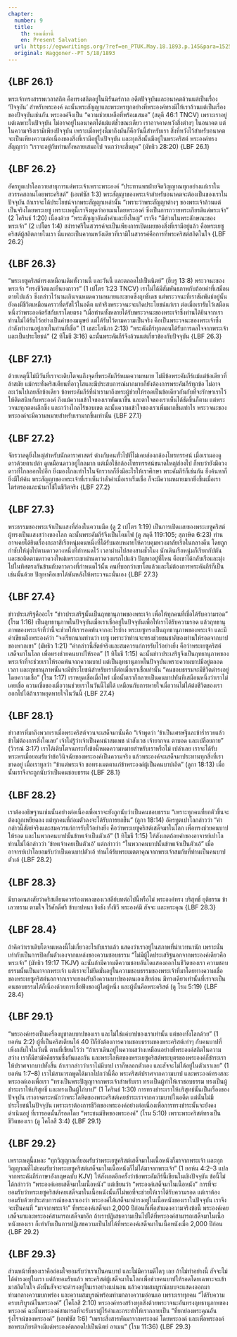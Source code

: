 ```yaml
---
chapter:
  number: 9
  title:
    th: รอดเดี๋ยวนี้
    en: Present Salvation
  url: https://egwwritings.org/?ref=en_PTUK.May.18.1893.p.145&para=1525.1689
  original: Waggoner--PT 5/18/1893
---
```


## {LBF 26.1}

พระเจ้าทรงสรรพเวลาสถิต คือทรงสถิตอยู่ในนิรันดร์กาล อดีตปัจจุบันและอนาคตล้วนแต่เป็นเรื่อง ‘ปัจจุบัน’ สำหรับพระองค์ ฉะนั้นพระสัญญาและพระพรทุกอย่างที่พระองค์ทรงมีให้เราล้วนแต่เป็นเรื่องของปัจจุบันเช่นกัน พระองค์จึงเป็น “ความช่วยเหลือที่พร้อมเสมอ” (สดุดี 46:1 TNCV) เพราะเราอยู่แต่เฉพาะในปัจจุบัน ไม่อาจอยู่ในอนาคตได้แม้แต่ชั่วขณะเดียว เราอาจคาดหวังสิ่งต่างๆ ในอนาคต แต่ในความจริงเรามีเพียงปัจจุบัน เพราะเมื่อพรุ่งนี้มาถึงมันก็คือวันนี้สำหรับเรา สิ่งที่หวังไว้สำหรับอนาคตจะเป็นเพียงความต่อเนื่องของสิ่งที่เรามีอยู่ในปัจจุบัน และทุกสิ่งนั้นมีอยู่ในพระคริสต์ พระองค์ทรงสัญญาว่า “เราจะอยู่กับท่านทั้งหลายเสมอไป จนกว่าจะสิ้นยุค” (มัทธิว 28:20) {LBF 26.1}

## {LBF 26.2}

อัครทูตเปาโลถวายสาธุการแด่พระเจ้าเพราะพระองค์ “ประทานพรฝ่ายจิตวิญญาณทุกอย่างแก่เราในสวรรคสถานโดยพระคริสต์” (เอเฟซัส 1:3) พระสัญญาของพระเจ้าสำหรับอนาคตจะต้องเป็นของเราในปัจจุบัน ถ้าเราจะได้ประโยชน์จากพระสัญญาเหล่านั้น “เพราะว่าพระสัญญาต่างๆ ของพระเจ้าล้วนแต่เป็นจริงโดยพระเยซู เพราะเหตุนี้เราจึงพูดว่าอาเมนโดยพระองค์ ซึ่งเป็นการถวายพระเกียรติแด่พระเจ้า” (2 โครินธ์ 1:20) เนื่องด้วย “พระสัญญาอันล้ำค่าและยิ่งใหญ่” เราจึง “มีส่วนในพระลักษณะของพระเจ้า” (2 เปโตร 1:4) สง่าราศรีในสวรรค์จะเป็นเพียงการเปิดเผยของสิ่งที่เรามีอยู่แล้ว คือพระเยซูคริสต์ผู้สถิตภายในเรา นี่แหละเป็นความหวังเดียวที่เรามีในสวรรค์คือการที่พระคริสต์สถิตในใจ {LBF 26.2}

## {LBF 26.3}

“พระเยซูคริสต์ทรงเหมือนเดิมทั้งวานนี้ และวันนี้ และตลอดไปเป็นนิตย์” (ฮีบรู 13:8) พระวจนะของพระเจ้า “ทรงชีวิตและยืนยงถาวร” (1 เปโตร 1:23 TNCV) เราไม่ได้มีสัมพันธภาพกับถ้อยคำที่เสมือนตายไปแล้ว ซึ่งกล่าวไว้นานเกินจนหมดความหมายและขาดซึ่งฤทธิ์เดช แต่พระวจนะที่เราสัมพันธ์อยู่นั้นยังคงมีชีวิตเหมือนคราวที่ตรัสไว้ในอดีต แท้จริงพระวจนะจะเกิดประโยชน์แก่เรา ต่อเมื่อเรารับไว้เสมือนหนึ่งว่าพระองค์ตรัสกับเราโดยตรง “เมื่อท่านทั้งหลายได้รับพระวจนะของพระเจ้าซึ่งท่านได้ยินจากเรา ท่านไม่ได้รับไว้อย่างเป็นคำของมนุษย์ แต่ได้รับไว้ตามความเป็นจริง คือเป็นพระวจนะของพระเจ้าซึ่งกำลังทำงานอยู่ภายในท่านที่เชื่อ” (1 เธสะโลนิกา 2:13) “พระคัมภีร์ทุกตอนได้รับการดลใจจากพระเจ้า และเป็นประโยชน์” (2 ทิโมธี 3:16) ฉะนั้นพระคัมภีร์จึงล้วนแต่เกี่ยวข้องกับปัจจุบัน {LBF 26.3}

## {LBF 27.1}

ด้วยเหตุนี้ไม่มีวันที่เราจะเติบโตจนถึงจุดที่พระคัมภีร์หมดความหมาย ไม่มีข้อพระคัมภีร์แม้แต่ข้อเดียวที่ล้าสมัย แม้กระทั่งคริสเตียนที่อาวุโสและมีประสบการณ์มากมายก็ยังต้องการพระคัมภีร์ทุกข้อ ไม่อาจละเว้นไปเลยสักข้อเดียว ข้อพระคัมภีร์ที่นำเรามาถึงพระผู้ช่วยให้รอดเป็นข้อเดียวกันกับที่จะรักษาเราไว้ให้ติดสนิทกับพระองค์ ถึงแม้ความเข้าใจของเราพัฒนาขึ้น และตาใจของเราเห็นได้ชัดขึ้นก็ตาม แต่พระวจนะทุกตอนลึกซึ้ง และกว้างไกลไร้ขอบเขต ฉะนั้นความเข้าใจของเราเพิ่มมากขึ้นเท่าไร พระวจนะของพระองค์จะมีความหมายสำหรับเรามากขึ้นเท่านั้น {LBF 27.1}

## {LBF 27.2}

จักรวาลดูยิ่งใหญ่สำหรับนักดาราศาสตร์ ต่างกับคนทั่วไปที่ไม่เคยส่องกล้องโทรทรรศน์ เมื่อเรามองดูดาวด้วยตาเปล่า ดูเหมือนดาวอยู่ไกลมาก แต่เมื่อใช้กล้องโทรทรรศน์ขนาดใหญ่ส่องไป ก็พบว่ายังมีดวงดาวที่ไกลออกไปอีก ยิ่งมองไกลเท่าไรในจักรวาลก็ยิ่งมีอะไรให้เราศึกษา พระคัมภีร์ก็เช่นกัน ยิ่งค้นหาก็ยิ่งมีให้ค้น พระสัญญาของพระเจ้าที่เราเห็นว่าล้ำค่าเมื่อเราเริ่มเชื่อ ก็จะมีความหมายมากยิ่งขึ้นเมื่อเราไตร่ตรองและนำมาใช้ในชีวิตจริง {LBF 27.2}

## {LBF 27.3}

พระธรรมของพระเจ้าเป็นแสงที่ส่องในความมืด (ดู 2 เปโตร 1:19) เป็นการเปิดเผยของพระเยซูคริสต์ผู้ทรงเป็นแสงสว่างของโลก ฉะนั้นพระคัมภีร์จึงเป็นโคมไฟ (ดู สดุดี 119:105; สุภาษิต 6:23) ท่านอาจเคยได้ยินเรื่องกะลาสีเรือหนุ่มคนหนึ่งที่ได้รับมอบหมายให้ควบคุมพวงมาลัยเรือในกลางคืน โดยถูกกำชับให้มุ่งไปตามดาวดวงหนึ่งที่กำหนดไว้ เวลาผ่านไปสองสามชั่วโมง นักเดินเรือหนุ่มก็เรียกกัปตันและขอติดตามดาวดวงใหม่เพราะเขาผ่านดาวดวงแรกไปแล้ว ปัญหาอยู่ที่ไหน คือเขาได้กลับเรือและมุ่งไปในทิศตรงกันข้ามกับดาวดวงที่กำหนดไว้นั้น คนที่บอกว่าเขาโตแล้วและไม่ต้องการพระคัมภีร์ก็เป็นเช่นนั้นด้วย ปัญหาคือเขาได้หันหลังให้พระวจนะนั่นเอง {LBF 27.3}

## {LBF 27.4}

ข่าวประเสริฐคืออะไร “ข่าวประเสริฐนั้นเป็นฤทธานุภาพของพระเจ้า เพื่อให้ทุกคนที่เชื่อได้รับความรอด” (โรม 1:16) เป็นฤทธานุภาพในปัจจุบันเมื่อเราเชื่ออยู่ในปัจจุบันเพื่อให้เราได้รับความรอด แล้วฤทธานุภาพของพระเจ้าที่ว่านี้จะช่วยให้เรารอดพ้นจากอะไรบ้าง พระเยซูทรงเป็นฤทธานุภาพของพระเจ้า และมีคำเขียนถึงพระองค์ว่า “จงเรียกนามท่านว่า เยซู เพราะว่าท่านจะทรงช่วยชนชาติของท่านให้รอดจากบาปของพวกเขา” (มัทธิว 1:21) “คำกล่าวนี้สัตย์จริงและสมควรแก่การรับไว้อย่างยิ่ง คือว่าพระเยซูคริสต์เสด็จมาในโลก เพื่อทรงช่วยคนบาปให้รอด” (1 ทิโมธี 1:15) ฉะนั้นข่าวประเสริฐจึงเป็นฤทธานุภาพของพระเจ้าที่จะช่วยเราให้รอดพ้นจากความบาป แต่เป็นฤทธานุภาพในปัจจุบันเพราะความบาปมีอยู่ตลอดเวลา และฤทธานุภาพนั้นจะมีประโยชน์สำหรับเราก็ต่อเมื่อเราเชื่อเท่านั้น “คนชอบธรรมจะมีชีวิตดำรงอยู่โดยความเชื่อ” (โรม 1:17) เราหยุดเชื่อเมื่อไหร่ เมื่อนั้นเราก็กลายเป็นคนบาปทันทีเสมือนหนึ่งว่าเราไม่เคยเชื่อ ความเชื่อของเมื่อวานช่วยเราในวันนี้ไม่ได้ เหมือนกับการหายใจเมื่อวานไม่ได้ต่อชีวิตของเราออกไปได้ถ้าเราหยุดหายใจในวันนี้ {LBF 27.4}

## {LBF 28.1}

ข่าวสารที่มาถึงพวกเราเมื่อพระคริสต์จวนจะเสด็จมานั้นคือ “เจ้าพูดว่า ‘ข้าเป็นเศรษฐีและข้าร่ำรวยแล้ว ข้าไม่ต้องการสิ่งใดเลย’ เจ้าไม่รู้ว่าเจ้าเป็นคนน่าสมเพช น่าสังเวช เจ้ายากจน ตาบอด และเปลือยกาย” (วิวรณ์ 3:17) เราได้เติบโตจนกระทั่งข้อนี้หมดความหมายสำหรับเราหรือไม่ เปล่าเลย เราจะได้รับพระพรเมื่อยอมรับว่าข้อวินิจฉัยของพระองค์เป็นความจริง แล้วพระองค์จะเสด็จมาประทานทุกสิ่งที่เราขาดอยู่ เมื่อเราทูลว่า “ข้าแต่พระเจ้า ขอทรงเมตตาแก่ข้าพระองค์ผู้เป็นคนบาปเถิด” (ลูกา 18:13) เมื่อนั้นเราจึงจะถูกนับว่าเป็นคนชอบธรรม {LBF 28.1}

## {LBF 28.2}

เราต้องอธิษฐานเช่นนั้นอย่างต่อเนื่องเพื่อเราจะยังถูกนับว่าเป็นคนชอบธรรม “เพราะทุกคนที่ยกตัวขึ้นจะต้องถูกเหยียดลง แต่ทุกคนที่ถ่อมตัวลงจะได้รับการยกขึ้น” (ลูกา 18:14) อัครทูตเปาโลกล่าวว่า “คำกล่าวนี้สัตย์จริงและสมควรแก่การรับไว้อย่างยิ่ง คือว่าพระเยซูคริสต์เสด็จมาในโลก เพื่อทรงช่วยคนบาปให้รอด และในพวกคนบาปนั้นข้าพเจ้าเป็นตัวเอ้” (1 ทิโมธี 1:15) ให้สังเกตถ้อยคำของอาจารย์เปาโล ท่านไม่ได้กล่าวว่า ‘ข้าพเจ้าเคยเป็นตัวเอ้’ แต่กล่าวว่า “ในพวกคนบาปนั้นข้าพเจ้าเป็นตัวเอ้” เมื่ออาจารย์เปาโลยอมรับว่าเป็นคนบาปตัวเอ้ ท่านได้รับพระเมตตาคุณจากพระเจ้าสมกับที่ท่านเป็นคนบาปตัวเอ้ {LBF 28.2}

## {LBF 28.3}

มีบางคนสงสัยว่าคริสเตียนควรร้องเพลงของเวสลีย์บทต่อไปนี้หรือไม่
    พระองค์ทรง บริสุทธิ์ ยุติธรรม
    ข้าเลวทราม ตามใจ ไร้ศักดิ์ศรี
    ข้าบาปหนา ชิงชัง ทั้งชีวี
    พระองค์มี สัจจะ และพระคุณ {LBF 28.3}

## {LBF 28.4}

ถ้าคิดว่าเราเติบโตจนเพลงนี้ไม่เกี่ยวอะไรกับเราแล้ว แสดงว่าเราอยู่ในสภาพที่น่าเวทนานัก เพราะนั่นเท่ากับเป็นการปิดกั้นตัวเองจากแหล่งของความชอบธรรม “ไม่มีผู้ใดประเสริฐนอกจากพระองค์เดียวคือพระเจ้า” (มัทธิว 19:17 TKJV) ฉะนั้นถ้ามีความดีความชอบอันใดแสดงออกในชีวิตของเรา ความชอบธรรมนั้นเป็นมาจากพระเจ้า แต่เราจะไม่ยึดมั่นอยู่ในความชอบธรรมของพระเจ้าที่มาโดยทางความเชื่อของพระเยซูคริสต์นอกจากเราจะยอมรับถึงความบาปของตนเองเสียก่อน มีทางเดียวเท่านั้นที่เราจะเป็นคนชอบธรรมได้ก็เนื่องด้วยการเชื่อฟังของผู้ใดผู้หนึ่ง และผู้นั้นคือพระคริสต์ (ดู โรม 5:19) {LBF 28.4}

## {LBF 29.1}

“พระองค์ทรงเป็นเครื่องบูชาลบบาปของเรา และไม่ใช่แค่บาปของเราเท่านั้น แต่ของทั้งโลกด้วย” (1 ยอห์น 2:2) ผู้ที่เป็นคริสเตียนได้ 40 ปีก็ยังต้องการความชอบธรรมของพระคริสต์เท่าๆ กับคนบาปที่เพิ่งกลับใจในวันนี้ ตามที่เขียนไว้ว่า “ถ้าเราเดินอยู่ในความสว่างเหมือนอย่างที่พระองค์สถิตในความสว่าง เราก็มีสามัคคีธรรมซึ่งกันและกัน และพระโลหิตของพระเยซูคริสต์พระบุตรของพระองค์ก็ชำระเราให้ปราศจากบาปทั้งสิ้น ถ้าเรากล่าวว่าเราไม่มีบาป เราก็หลอกตัวเอง และสัจจะไม่ได้อยู่ในตัวเราเลย” (1 ยอห์น 1:7–8) เราไม่สามารถพูดได้มากไปกว่านี้คือ พระคริสต์ปราศจากความบาป และพระองค์ทรงสละพระองค์เองเพื่อเรา “ทรงเป็นพระปัญญาจากพระเจ้าสำหรับเรา ทรงเป็นผู้ทำให้เราชอบธรรม ทรงเป็นผู้ชำระเราให้บริสุทธิ์ และทรงเป็นผู้ไถ่บาป” (1 โครินธ์ 1:30) การทรงชำระเราให้บริสุทธ์นั้นเป็นเรื่องของปัจจุบัน เราอาจตระหนักว่าพระโลหิตของพระคริสต์เคยชำระเราจากความบาปในอดีต แต่นั่นไม่มีประโยชน์ในปัจจุบัน เพราะเราต้องการชีวิตของพระองค์อย่างต่อเนื่องเพื่อการทรงชำระนั้นจะยังคงดำเนินอยู่ ที่เรารอดนั้นก็รอดโดย “พระชนม์ชีพของพระองค์” (โรม 5:10) เพราะพระคริสต์ทรงเป็นชีวิตของเรา (ดู โคโลสี 3:4) {LBF 29.1}

## {LBF 29.2}

เพราะเหตุนี้แหละ “ทุกวิญญาณที่ยอมรับว่าพระเยซูคริสต์เสด็จมาในเนื้อหนังก็มาจากพระเจ้า และทุกวิญญาณที่ไม่ยอมรับว่าพระเยซูคริสต์เสด็จมาในเนื้อหนังก็ไม่ได้มาจากพระเจ้า” (1 ยอห์น 4:2–3 แปลจากพระคัมภีร์ภาษาอังกฤษฉบับ KJV) ให้สังเกตอีกครั้งว่าข้อพระคัมภีร์นี้เขียนในเชิงปัจจุบัน ข้อนี้ไม่ได้กล่าวว่า “พระองค์เคยเสด็จมาในเนื้อหนัง” แต่เขียนว่า “พระองค์เสด็จมาในเนื้อหนัง” การที่จะยอมรับว่าพระเยซูคริสต์เคยเสด็จมาในเนื้อหนังนั้นก็ไม่พอที่จะช่วยให้เราได้รับความรอด แต่เราต้องยอมรับด้วยประสบการณ์ของเราเองว่า พระองค์ได้เสด็จมาดำรงอยู่ในเนื้อหนังของเราในปัจจุบัน เราจึงจะเป็นคนที่ “มาจากพระเจ้า” ที่พระองค์เสด็จมา 2,000 ปีก่อนก็เพื่อสำแดงความจริงข้อนี้ พระองค์เคยเสด็จมาและพระองค์สามารถเสด็จมาอีก ถ้าเราปฏิเสธความเป็นไปได้ที่พระองค์สามารถเสด็จมาในเนื้อหนังของเรา ก็เท่ากับเป็นการปฏิเสธความเป็นไปได้ที่พระองค์เสด็จมาในเนื้อหนังเมื่อ 2,000 ปีก่อน {LBF 29.2}

## {LBF 29.3}

ส่วนหน้าที่ของเราคือถ่อมใจยอมรับว่าเราเป็นคนบาป และไม่มีความดีใดๆ เลย ถ้าไม่ทำอย่างนี้ สัจจะไม่ได้ดำรงอยู่ในเรา แต่ถ้ายอมรับแล้ว พระคริสต์ผู้เสด็จมาในโลกเพื่อช่วยคนบาปให้รอดโดยเฉพาะจะเข้ามาสถิตในใจ ดังนั้นสัจจะจะดำรงอยู่ในเราอย่างแน่นอน แล้วความสมบูรณ์แบบจะแสดงออกมาท่ามกลางความบกพร่อง และความสมบูรณ์พร้อมท่ามกลางความอ่อนแอ เพราะเราทุกคน “ได้รับความครบบริบูรณ์ในพระองค์” (โคโลสี 2:10) พระองค์ทรงสร้างทุกสิ่งด้วยพระวจนะอันทรงฤทธานุภาพของพระองค์ ฉะนั้นพระองค์สามารถที่จะรับเราผู้ไร้ค่าและกระทำให้เรากลายเป็น “ที่ยกย่องพระคุณอันรุ่งโรจน์ของพระองค์” (เอเฟซัส 1:6) “เพราะสิ่งสารพัดมาจากพระองค์ โดยพระองค์ และเพื่อพระองค์ ขอพระเกียรติจงมีแด่พระองค์ตลอดไปเป็นนิตย์ อาเมน” (โรม 11:36) {LBF 29.3}
